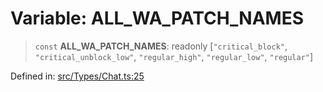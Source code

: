 # Variable: ALL\_WA\_PATCH\_NAMES

> `const` **ALL\_WA\_PATCH\_NAMES**: readonly \[`"critical_block"`, `"critical_unblock_low"`, `"regular_high"`, `"regular_low"`, `"regular"`\]

Defined in: [src/Types/Chat.ts:25](https://github.com/Fokusdotid/Baileys/blob/abcb8d9f2160683543784d4a7641ec0f8c55ed7e/src/Types/Chat.ts#L25)
